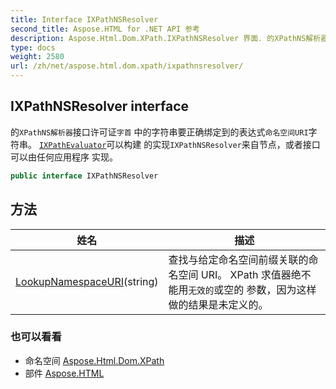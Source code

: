 ```yaml
---
title: Interface IXPathNSResolver
second_title: Aspose.HTML for .NET API 参考
description: Aspose.Html.Dom.XPath.IXPathNSResolver 界面. 的XPathNS解析器接口许可证字首 中的字符串要正确绑定到的表达式命名空间URI字符串 IXPathEvaluator可以构建 的实现IXPathNSResolver来自节点或者接口可以由任何应用程序 实现
type: docs
weight: 2580
url: /zh/net/aspose.html.dom.xpath/ixpathnsresolver/
---
```

## IXPathNSResolver interface

的`XPathNS解析器`接口许可证`字首` 中的字符串要正确绑定到的表达式`命名空间URI`字符串。 [`IXPathEvaluator`](../ixpathevaluator/)可以构建 的实现`IXPathNSResolver`来自节点，或者接口可以由任何应用程序 实现。

```csharp
public interface IXPathNSResolver
```

## 方法

| 姓名 | 描述 |
| --- | --- |
| [LookupNamespaceURI](../../aspose.html.dom.xpath/ixpathnsresolver/lookupnamespaceuri/)(string) | 查找与给定命名空间前缀关联的命名空间 URI。 XPath 求值器绝不能用`无效的`或空的 参数，因为这样做的结果是未定义的。 |

### 也可以看看

* 命名空间 [Aspose.Html.Dom.XPath](../../aspose.html.dom.xpath/)
* 部件 [Aspose.HTML](../../)


